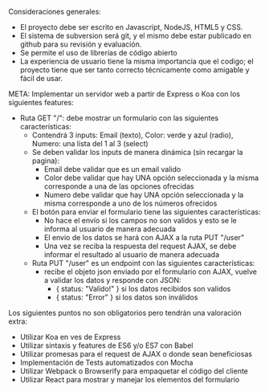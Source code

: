 Consideraciones generales:
- El proyecto debe ser escrito en Javascript, NodeJS, HTML5 y CSS.
- El sistema de subversion será git, y el mismo debe estar publicado en github para su revisión y evaluación.
- Se permite el uso de librerías de código abierto
- La experiencia de usuario tiene la misma importancia que el codigo; el proyecto tiene que ser tanto correcto técnicamente como amigable y fácil de usar.

META: Implementar un servidor web a partir de Express o Koa con los siguientes features:
- Ruta GET "/": debe mostrar un formulario con las siguientes características:
    - Contendrá 3 inputs: Email (texto), Color: verde y azul (radio), Numero: una lista del 1 al 3 (select)
    - Se deben validar los inputs de manera dinámica (sin recargar la pagina):
      - Email debe validar que es un email valido
      - Color debe validar que hay UNA opción seleccionada y la misma corresponde a una de las opciones ofrecidas
      - Numero debe validar que hay UNA opción seleccionada y la misma corresponde a uno de los números ofrecidos
    - El botón para enviar el formulario tiene las siguientes características:
      - No hace el envío si los campos no son validos y esto se le informa al usuario de manera adecuada
      - El envio de los datos se hará con AJAX a la ruta PUT "/user"
      - Una vez se reciba la respuesta del request AJAX, se debe informar el resultado al usuario de manera adecuada
    - Ruta PUT "/user" es un endpoint con las siguientes características:
      - recibe el objeto json enviado por el formulario con AJAX, vuelve a validar los datos y responde con JSON:
        - { status: "Valido!" } si los datos recibidos son validos
        - { status: "Error" } si los datos son inválidos

Los siguientes puntos no son obligatorios pero tendrán una valoración extra:

- Utilizar Koa en ves de Express
- Utilizar sintaxis y features de ES6 y/o ES7 con Babel
- Utilizar promesas para el request de AJAX o donde sean beneficiosas
- Implementación de Tests automatizados con Mocha
- Utilizar Webpack o Browserify para empaquetar el código del cliente
- Utilizar React para mostrar y manejar los elementos del formulario
